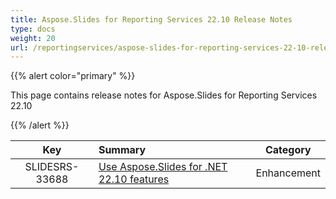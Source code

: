```yaml
---
title: Aspose.Slides for Reporting Services 22.10 Release Notes
type: docs
weight: 20
url: /reportingservices/aspose-slides-for-reporting-services-22-10-release-notes/
---
```


{{% alert color="primary" %}} 

This page contains release notes for Aspose.Slides for Reporting Services 22.10

{{% /alert %}} 

|**Key** |**Summary** |**Category** |
| :-: | :- | :-: |
|SLIDESRS-33688|[Use Aspose.Slides for .NET 22.10 features](/slides/net/aspose-slides-for-net-22-10-release-notes/)|Enhancement|